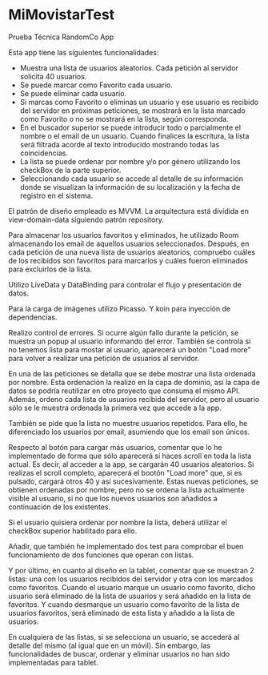 # MiMovistarTest
Prueba Técnica RandomCo App

Esta app tiene las siguientes funcionalidades:
 - Muestra una lista de usuarios aleatorios. Cada petición al servidor solicita 40 usuarios.
 - Se puede marcar como Favorito cada usuario.
 - Se puede eliminar cada usuario.
 - Si marcas como Favorito o eliminas un usuario y ese usuario es recibido del servidor en próximas peticiones, se mostrará en la lista marcado como Favorito o no se mostrará en la lista, según corresponda.
 - En el buscador superior se puede introducir todo o parcialmente el nombre o el email de un usuario. Cuando finalices la escritura, la lista será filtrada acorde al texto introducido mostrando todas las coincidencias.
 - La lista se puede ordenar por nombre y/o por género utilizando los checkBox de la parte superior.
 - Seleccionando cada usuario se accede al detalle de su información donde se visualizan la información de su localización y la fecha de registro en el sistema.
 
El patrón de diseño empleado es MVVM. La arquitectura está dividida en view-domain-data siguiendo patrón repository.

Para almacenar los usuarios favoritos y eliminados, he utilizado Room almacenando los email de aquellos usuarios seleccionados. Después, en cada petición
de una nueva lista de usuarios aleatorios, compruebo cuáles de los recibidos son favoritos para marcarlos y cuáles fueron eliminados para excluirlos de la lista.

Utilizo LiveData y DataBinding para controlar el flujo y presentación de datos.

Para la carga de imágenes utilizo Picasso. Y koin para inyección de dependencias.

Realizo control de errores. Si ocurre algún fallo durante la petición, se muestra un popup al usuario informando del error. También se controla si no tenemos
lista para mostar al usuario, aparecerá un botón "Load more" para volver a realizar una petición de usuarios al servidor.

En una de las peticiones se detalla que se debe mostrar una lista ordenada por nombre. Esta ordenación la realizo en la capa de dominio, así la capa de datos se podría reutilizar en otro proyecto que consuma el mismo API. Además, ordeno cada lista de usuarios recibida del servidor, pero al usuario sólo se le muestra ordenada la primera vez que accede a la app.

También se pide que la lista no muestre usuarios repetidos. Para ello, he diferenciado los usuarios por email, asumiendo que los email son únicos.

Respecto al botón para cargar más usuarios, comentar que lo he implementado de forma que sólo aparecerá si haces scroll en toda la lista actual. Es decir, al acceder a la app, se cargarán 40 usuarios aleatorios. Si realizas el scroll completo, aparecerá el bootón "Load more" que, si es pulsado, cargará otros 40 y así sucesivamente. Estas nuevas peticiones, se obtienen ordenadas por nombre, pero no se ordena la lista actualmente visible al usuario, si no que los nuevos usuarios son añadidos a continuación de los existentes.

Si el usuario quisiera ordenar por nombre la lista, deberá utilizar el checkBox superior habilitado para ello.

Añadir, que también he implementado dos test para comprobar el buen funcionamiento de dos funciones que operan con listas.

Y por último, en cuanto al diseño en la tablet, comentar que se muestran 2 listas: una con los usuarios recibidos del servidor y otra con los marcados como favoritos. Cuando el usuario marque un usuario como favorito, dicho usuario será eliminado de la lista de usuarios y será añadido en la lista de favoritos. Y cuando desmarque un usuario como favorito de la lista de usuarios favoritos, será eliminado de esta lista y añadido a la lista de usuarios.

En cualquiera de las listas, si se selecciona un usuario, se accederá al detalle del mismo (al igual que en un móvil). Sin embargo, las funcionalidades de buscar, ordenar y eliminar usuarios no han sido implementadas para tablet.
